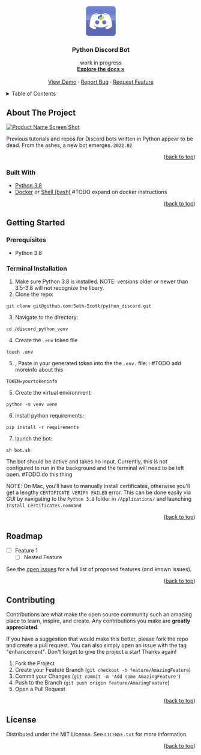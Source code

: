 <div id="top"></div>
<!--
*** Thanks for checking out the Best-README-Template. If you have a suggestion
*** that would make this better, please fork the repo and create a pull request
*** or simply open an issue with the tag "enhancement".
*** Don't forget to give the project a star!
*** Thanks again! Now go create something AMAZING! :D
-->



<!-- PROJECT SHIELDS -->
<!--
*** I'm using markdown "reference style" links for readability.
*** Reference links are enclosed in brackets [ ] instead of parentheses ( ).
*** See the bottom of this document for the declaration of the reference variables
*** for contributors-url, forks-url, etc. This is an optional, concise syntax you may use.
*** https://www.markdownguide.org/basic-syntax/#reference-style-links
-->
<!-- [![Contributors][contributors-shield]][contributors-url]
[![Forks][forks-shield]][forks-url]
[![Stargazers][stars-shield]][stars-url]
[![Issues][issues-shield]][issues-url] -->



<!-- PROJECT LOGO -->
<br />
<div align="center">
  <a href="https://github.com/Seth-Scott/python_discord">
    <img src="./assets/discord_python.jpg" alt="Logo" width="80" height="80">
  </a>

<h3 align="center">Python Discord Bot</h3>

  <p align="center">
    work in progress
    <br />
    <a href="https://github.com/Seth-Scott/python_discord"><strong>Explore the docs »</strong></a>
    <br />
    <br />
    <a href="https://github.com/Seth-Scott/python_discord">View Demo</a>
    ·
    <a href="https://github.com/Seth-Scott/python_discord/issues">Report Bug</a>
    ·
    <a href="https://github.com/Seth-Scott/python_discord/issues">Request Feature</a>
  </p>
</div>



<!-- TABLE OF CONTENTS -->
<details>
  <summary>Table of Contents</summary>
  <ol>
    <li>
      <a href="#about-the-project">About The Project</a>
      <ul>
        <li><a href="#built-with">Built With</a></li>
      </ul>
    </li>
    <li>
      <a href="#getting-started">Getting Started</a>
      <ul>
        <li><a href="#prerequisites">Prerequisites</a></li>
        <li><a href="#installation">Installation</a></li>
      </ul>
    </li>
    <li><a href="#usage">Usage</a></li>
    <li><a href="#roadmap">Roadmap</a></li>
    <li><a href="#contributing">Contributing</a></li>
    <li><a href="#license">License</a></li>
    <li><a href="#contact">Contact</a></li>
    <li><a href="#acknowledgments">Acknowledgments</a></li>
  </ol>
</details>



<!-- ABOUT THE PROJECT -->
## About The Project

[![Product Name Screen Shot][product-screenshot]](https://example.com)

Previous tutorials and repos for Discord bots written in Python appear to be dead. From the ashes, a new bot emerges. `2022.02`

<p align="right">(<a href="#top">back to top</a>)</p>



### Built With

* [Python 3.8](https://www.python.org/downloads/release/python-380/)
* [Docker](https://reactjs.org/) *or* [Shell (bash)](https://reactjs.org/) #TODO expand on docker instructions






<p align="right">(<a href="#top">back to top</a>)</p>



<!-- GETTING STARTED -->
## Getting Started

### Prerequisites

* Python 3.8

### Terminal Installation

1. Make sure Python 3.8 is installed. NOTE: versions older or newer than 3.5-3.8 will not recognize the libary. 
2. Clone the repo:
```
git clone git@github.com:Seth-Scott/python_discord.git
```
3. Navigate to the directory:
```
cd /discord_python_venv
```
4. Create the `.env` token file
```
touch .env
```
5. , Paste in your generated token into the the `.env.` file: : #TODO add moreinfo about this
```
TOKEN=yourtokeninfo
```
5. Create the virtual environment:
```
python -m venv venv
```
6. install python requirements:
```
pip install -r requirements
```
7. launch the bot:
```
sh bot.sh
```
The bot should be active and takes no input. Currently, this is not configured to run in the background and the terminal will need to be left open. #TODO do this thing

NOTE: On Mac, you'll have to manually install certificates, otherwise you'll get a lengthy `CERTIFICATE VERIFY FAILED` error. This can be done easily via GUI by navigating to the `Python 3.8` folder in `/Applications/` and launching  `Install Certificates.command` 

<p align="right">(<a href="#top">back to top</a>)</p>

<!-- ROADMAP -->
## Roadmap

- [ ] Feature 1
    - [ ] Nested Feature

See the [open issues](https://github.com/github_username/repo_name/issues) for a full list of proposed features (and known issues).

<p align="right">(<a href="#top">back to top</a>)</p>



<!-- CONTRIBUTING -->
## Contributing

Contributions are what make the open source community such an amazing place to learn, inspire, and create. Any contributions you make are **greatly appreciated**.

If you have a suggestion that would make this better, please fork the repo and create a pull request. You can also simply open an issue with the tag "enhancement".
Don't forget to give the project a star! Thanks again!

1. Fork the Project
2. Create your Feature Branch (`git checkout -b feature/AmazingFeature`)
3. Commit your Changes (`git commit -m 'Add some AmazingFeature'`)
4. Push to the Branch (`git push origin feature/AmazingFeature`)
5. Open a Pull Request

<p align="right">(<a href="#top">back to top</a>)</p>



<!-- LICENSE -->
## License

Distributed under the MIT License. See `LICENSE.txt` for more information.

<p align="right">(<a href="#top">back to top</a>)</p>


<!-- MARKDOWN LINKS & IMAGES -->
<!-- https://www.markdownguide.org/basic-syntax/#reference-style-links -->
[contributors-shield]: https://img.shields.io/github/contributors/github_username/repo_name.svg?style=for-the-badge
[contributors-url]: https://github.com/github_username/repo_name/graphs/contributors
[forks-shield]: https://img.shields.io/github/forks/github_username/repo_name.svg?style=for-the-badge
[forks-url]: https://github.com/github_username/repo_name/network/members
[stars-shield]: https://img.shields.io/github/stars/github_username/repo_name.svg?style=for-the-badge
[stars-url]: https://github.com/github_username/repo_name/stargazers
[issues-shield]: https://img.shields.io/github/issues/github_username/repo_name.svg?style=for-the-badge
[issues-url]: https://github.com/github_username/repo_name/issues
[license-shield]: https://img.shields.io/github/license/github_username/repo_name.svg?style=for-the-badge
[license-url]: https://github.com/github_username/repo_name/blob/master/LICENSE.txt
[linkedin-shield]: https://img.shields.io/badge/-LinkedIn-black.svg?style=for-the-badge&logo=linkedin&colorB=555
[linkedin-url]: https://linkedin.com/in/linkedin_username
[product-screenshot]: images/screenshot.png